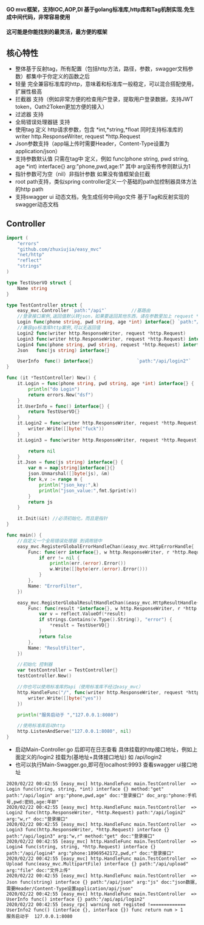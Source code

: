 #### GO mvc框架，支持IOC,AOP,DI 基于golang标准库,http库和Tag机制实现.免生成中间代码，非常容易使用
#### 这可能是你能找到的最灵活，最方便的框架
## 核心特性

* 整体基于反射tag，所有配置（包括http方法，路径，参数，swagger文档参数）都集中于你定义的函数之后
* 轻量 完全兼容标准库的http，意味着和标准库一般稳定，可以混合搭配使用，扩展性极高
* 拦截器 支持（例如非常方便的检查用户登录，提取用户登录数据，支持JWT token，Oath2Token更加方便的接入）
* 过滤器 支持
* 全局错误处理器链 支持
* 使用tag 定义 http请求参数，包含 *int,*string,*float 同时支持标准库的 writer http.ResponseWriter, request *http.Request
* Json参数支持（app端上传时需要Header，Content-Type设置为application/json）
* 支持参数默认值 只需在tag中 定义，例如 func(phone string, pwd string, age *int) interface{} arg:"phone,pwd,age:1"  其中 arg没有传参则默认为1
* 指针参数可为空（nil）非指针参数 如果没有值框架会拦截
* root path支持，类似spring controller定义一个基础的path加控制器具体方法的http path
* 支持swagger ui 动态文档，免生成任何中间go文件 基于Tag和反射实现的swagger动态文档


## Controller
``` go
import (
	"errors"
	"github.com/zhuxiujia/easy_mvc"
	"net/http"
	"reflect"
	"strings"
)

type TestUserVO struct {
	Name string
}

type TestController struct {
	easy_mvc.Controller `path:"/api"`         //基路由
	//登录接口案例,返回值默认转json，如果要返回其他东西，请在参数里加上 request *http.Request 把content-type 改了，然后可以自行处理（或者直接兼容标准库func(writer http.ResponseWriter, request *http.Request)）
	Login func(phone string, pwd string, age *int) interface{} `path:"/login" arg:"phone,pwd,age" doc_arg:"phone:手机号,pwd:密码,age:年龄"`
	//兼容go标准库http案例,可以无返回值
	Login2 func(writer http.ResponseWriter, request *http.Request)             `path:"/login2" arg:"w,r"`
	Login3 func(writer http.ResponseWriter, request *http.Request) interface{} `path:"/login3" arg:"w,r" method:"get"`
	Login4 func(phone string, pwd string, request *http.Request) interface{}   `path:"/login4" arg:"phone,pwd,r"`
	Json   func(js string) interface{}                                         `path:"/json" arg:"js" doc:"json数据,需要Header/Content-Type设置application/json"`

	UserInfo  func() interface{}                `path:"/api/login2"`
}

func (it *TestController) New() {
	it.Login = func(phone string, pwd string, age *int) interface{} {
		println("do Login")
		return errors.New("dsf")
	}
	it.UserInfo = func() interface{} {
		return TestUserVO{}
	}
	it.Login2 = func(writer http.ResponseWriter, request *http.Request) {
		writer.Write([]byte("fuck"))
	}
	it.Login3 = func(writer http.ResponseWriter, request *http.Request) interface{} {

		return nil
	}
    it.Json = func(js string) interface{} {
		var m = map[string]interface{}{}
		json.Unmarshal([]byte(js), &m)
		for k,v := range m {
			println("json_key:",k)
			println("json_value:",fmt.Sprint(v))
		}
		return js
	}

	it.Init(&it) //必须初始化，而且是指针
}

func main() {
	//自定义一个全局错误处理器 到调用链中
	easy_mvc.RegisterGlobalErrorHandleChan(&easy_mvc.HttpErrorHandle{
		Func: func(err interface{}, w http.ResponseWriter, r *http.Request) {
			if err != nil {
				println(err.(error).Error())
				w.Write([]byte(err.(error).Error()))
			}
		},
		Name: "ErrorFilter",
	})

	easy_mvc.RegisterGlobalResultHandleChan(&easy_mvc.HttpResultHandle{
		Func: func(result *interface{}, w http.ResponseWriter, r *http.Request) bool {
			var v = reflect.ValueOf(*result)
			if strings.Contains(v.Type().String(), "error") {
				*result = TestUserVO{}
			}
			return false
		},
		Name: "ResultFilter",
	})

	//初始化 控制器
	var testController = TestController{}
	testController.New()

	//你也可以使用标准库的api（使用标准库不经过easy_mvc）
	http.HandleFunc("/", func(writer http.ResponseWriter, request *http.Request) {
		writer.Write([]byte("yes"))
	})

	println("服务启动于 ","127.0.0.1:8080")

	//使用标准库启动http
	http.ListenAndServe("127.0.0.1:8080", nil)
}
```

* 启动Main-Controller.go 后即可在日志查看 具体挂载的http接口地址，例如上面定义的/login2 挂载为(基地址+具体接口地址) 如 /api/login2
* 也可以执行Main-Swagger.go,即可在localhost:9993 查看swagger ui接口地址
``` log
2020/02/22 00:42:55 [easy_mvc] http.HandleFunc main.TestController  =>  Login func(string, string, *int) interface {} method:"get" path:"/api/login" arg:"phone,pwd,age" doc:"登录接口" doc_arg:"phone:手机号,pwd:密码,age:年龄"
2020/02/22 00:42:55 [easy_mvc] http.HandleFunc main.TestController  =>  Login2 func(http.ResponseWriter, *http.Request) path:"/api/login2" arg:"w,r" doc:"登录接口"
2020/02/22 00:42:55 [easy_mvc] http.HandleFunc main.TestController  =>  Login3 func(http.ResponseWriter, *http.Request) interface {} path:"/api/login3" arg:"w,r" method:"get" doc:"登录接口"
2020/02/22 00:42:55 [easy_mvc] http.HandleFunc main.TestController  =>  Login4 func(string, string, *http.Request) interface {} path:"/api/login4" arg:"phone:18969542172,pwd,r" doc:"登录接口"
2020/02/22 00:42:55 [easy_mvc] http.HandleFunc main.TestController  =>  Upload func(easy_mvc.MultipartFile) interface {} path:"/api/upload" arg:"file" doc:"文件上传"
2020/02/22 00:42:55 [easy_mvc] http.HandleFunc main.TestController  =>  Json func(string) interface {} path:"/api/json" arg:"js" doc:"json数据,需要Header/Content-Type设置application/api/json"
2020/02/22 00:42:55 [easy_mvc] http.HandleFunc main.TestController  =>  UserInfo func() interface {} path:"/api/api/login2"
2020/02/22 00:42:55 [easy_rpc] warning not registed !============= UserInfo2 func() (interface {}, interface {}) func return num > 1 
服务启动于  127.0.0.1:8080
```
